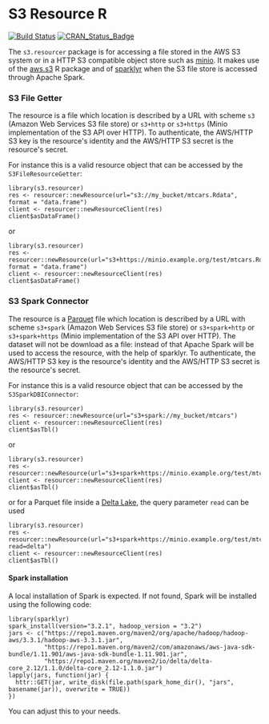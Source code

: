# S3 Resource R

[![Build Status](https://travis-ci.com/obiba/s3.resourcer.svg?branch=master)](https://app.travis-ci.com/github/obiba/s3.resourcer)
[![CRAN_Status_Badge](https://www.r-pkg.org/badges/version/s3.resourcer)](https://cran.r-project.org/package=s3.resourcer)

The `s3.resourcer` package is for accessing a file stored in the AWS S3 system or in a HTTP S3 compatible object store such as [minio](https://min.io/). It makes use of the [aws.s3](https://github.com/cloudyr/aws.s3) R package and of [sparklyr](https://spark.posit.co/) when the S3 file store is accessed through Apache Spark.

### S3 File Getter

The resource is a file which location is described by a URL with scheme `s3` (Amazon Web Services S3 file store) or `s3+http` or `s3+https` (Minio implementation of the S3 API over HTTP). To authenticate, the AWS/HTTP S3 key is the resource's identity and the AWS/HTTP S3 secret is the resource's secret.

For instance this is a valid resource object that can be accessed by the `S3FileResourceGetter`:

```
library(s3.resourcer)
res <- resourcer::newResource(url="s3://my_bucket/mtcars.Rdata", format = "data.frame")
client <- resourcer::newResourceClient(res)
client$asDataFrame()
```

or

```
library(s3.resourcer)
res <- resourcer::newResource(url="s3+https://minio.example.org/test/mtcars.Rdata", format = "data.frame")
client <- resourcer::newResourceClient(res)
client$asDataFrame()
```

### S3 Spark Connector

The resource is a [Parquet](https://parquet.apache.org/) file which location is described by a URL with scheme `s3+spark` (Amazon Web Services S3 file store) or `s3+spark+http` or `s3+spark+https` (Minio implementation of the S3 API over HTTP). The dataset will not be download as a file: instead of that Apache Spark will be used to access the resource, with the help of sparklyr. To authenticate, the AWS/HTTP S3 key is the resource's identity and the AWS/HTTP S3 secret is the resource's secret.


For instance this is a valid resource object that can be accessed by the `S3SparkDBIConnector`:

```
library(s3.resourcer)
res <- resourcer::newResource(url="s3+spark://my_bucket/mtcars")
client <- resourcer::newResourceClient(res)
client$asTbl()
```

or

```
library(s3.resourcer)
res <- resourcer::newResource(url="s3+spark+https://minio.example.org/test/mtcars")
client <- resourcer::newResourceClient(res)
client$asTbl()
```

or for a Parquet file inside a [Delta Lake](https://delta.io/), the query parameter `read` can be used 

```
library(s3.resourcer)
res <- resourcer::newResource(url="s3+spark+https://minio.example.org/test/mtcars?read=delta")
client <- resourcer::newResourceClient(res)
client$asTbl()
```

#### Spark installation

A local installation of Spark is expected. If not found, Spark will be installed using the following code:

```
library(sparklyr)
spark_install(version="3.2.1", hadoop_version = "3.2")
jars <- c("https://repo1.maven.org/maven2/org/apache/hadoop/hadoop-aws/3.3.1/hadoop-aws-3.3.1.jar",
          "https://repo1.maven.org/maven2/com/amazonaws/aws-java-sdk-bundle/1.11.901/aws-java-sdk-bundle-1.11.901.jar",
          "https://repo1.maven.org/maven2/io/delta/delta-core_2.12/1.1.0/delta-core_2.12-1.1.0.jar")
lapply(jars, function(jar) {
  httr::GET(jar, write_disk(file.path(spark_home_dir(), "jars", basename(jar)), overwrite = TRUE))
})
```

You can adjust this to your needs.
